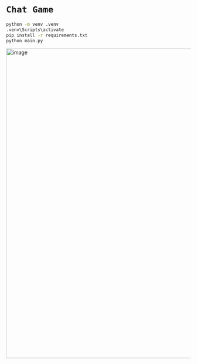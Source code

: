 # `Chat Game`

```bash
python -m venv .venv
.venv\Scripts\activate
pip install -r requirements.txt
python main.py
````

<img width="1221" height="844" alt="image" src="https://github.com/user-attachments/assets/ecd154d4-8676-438d-ab00-4a354113577f" />
